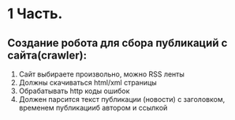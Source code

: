# 1 Часть. 
## Создание робота для сбора публикаций c сайта(crawler):
1. Cайт выбираете произвольно, можно RSS ленты
2. Должны скачиваться html/xml страницы
3. Обрабатывать http коды ошибок
4. Должен парсится текст публикации (новости) с заголовком, временем публикацииб автором и ссылкой
